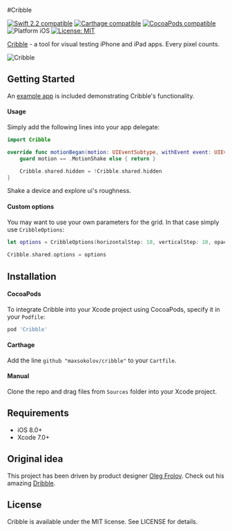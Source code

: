 #Cribble

<p align="left">
	<a href="https://developer.apple.com/swift"><img src="https://img.shields.io/badge/Swift_2.2-compatible-4BC51D.svg?style=flat" alt="Swift 2.2 compatible" /></a>
	<a href="https://github.com/Carthage/Carthage"><img src="https://img.shields.io/badge/Carthage-compatible-4BC51D.svg?style=flat" alt="Carthage compatible" /></a>
	<a href="https://cocoapods.org/pods/cribble"><img src="https://img.shields.io/badge/pod-1.1.0-blue.svg" alt="CocoaPods compatible" /></a>
	<img src="https://img.shields.io/badge/platform-iOS-blue.svg?style=flat" alt="Platform iOS" />
	<a href="https://raw.githubusercontent.com/maxsokolov/cribble/master/LICENSE"><img src="http://img.shields.io/badge/license-MIT-blue.svg?style=flat" alt="License: MIT" /></a>
</p>

<a href="https://en.wiktionary.org/wiki/cribble">Cribble</a> - a tool for visual testing iPhone and iPad apps. Every pixel counts.

![Cribble](https://d13yacurqjgara.cloudfront.net/users/108183/screenshots/2804436/gridsystem.png)

## Getting Started

An [example app](Demo) is included demonstrating Cribble's functionality.

#### Usage
Simply add the following lines into your app delegate:
```swift
import Cribble

override func motionBegan(motion: UIEventSubtype, withEvent event: UIEvent?) {
	guard motion == .MotionShake else { return }

	Cribble.shared.hidden = !Cribble.shared.hidden
}
```
Shake a device and explore ui's roughness.

#### Custom options
You may want to use your own parameters for the grid. In that case simply use `CribbleOptions`:
```swift
let options = CribbleOptions(horizontalStep: 10, verticalStep: 10, opacity: 0.7, color: UIColor.redColor())
        
Cribble.shared.options = options
```

## Installation

#### CocoaPods
To integrate Cribble into your Xcode project using CocoaPods, specify it in your `Podfile`:

```ruby
pod 'Cribble'
```
#### Carthage
Add the line `github "maxsokolov/cribble"` to your `Cartfile`.
#### Manual
Clone the repo and drag files from `Sources` folder into your Xcode project.

## Requirements

- iOS 8.0+
- Xcode 7.0+

## Original idea

This project has been driven by product designer <a href="https://github.com/Volorf">Oleg Frolov</a>. Check out his amazing <a href="https://dribbble.com/Volorf"> Dribble</a>.

## License

Cribble is available under the MIT license. See LICENSE for details.